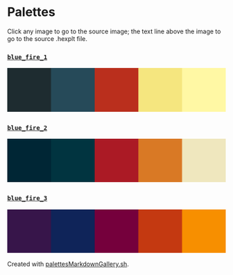 # Palettes

Click any image to go to the source image; the text line above the image to go to the source .hexplt file.

### [`blue_fire_1`](blue_fire_1.hexplt)

[ ![blue_fire_1.png](blue_fire_1.png) ](blue_fire_1.png)

### [`blue_fire_2`](blue_fire_2.hexplt)

[ ![blue_fire_2.png](blue_fire_2.png) ](blue_fire_2.png)

### [`blue_fire_3`](blue_fire_3.hexplt)

[ ![blue_fire_3.png](blue_fire_3.png) ](blue_fire_3.png)

Created with [palettesMarkdownGallery.sh](https://github.com/earthbound19/_ebDev/blob/master/scripts/imgAndVideo/palettesMarkdownGallery.sh).